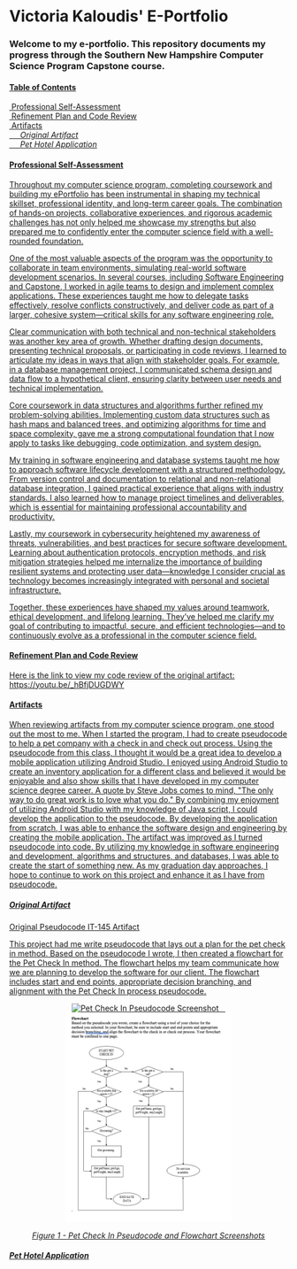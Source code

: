 # Victoria Kaloudis' E-Portfolio

### Welcome to my e-portfolio. This repository documents my progress through the Southern New Hampshire Computer Science Program Capstone course. 

#### <u>Table of Contents<u/>
&nbsp;[Professional Self-Assessment](#self-assessment "Professional Self-Assessment")<br/>
&nbsp;[Refinement Plan and Code Review](#codereview "Refinement Plan and Code Review")<br/>
&nbsp;[Artifacts](#artifacts "Artifacts")<br/>
&nbsp;&nbsp;&nbsp;&nbsp;&nbsp;[_Original Artifact_](#original-artifact "Original Artifact")<br/>
&nbsp;&nbsp;&nbsp;&nbsp;&nbsp;[_Pet Hotel Application_](#pet-hotel-application "Pet Hotel Application")<br/>

#### Professional Self-Assessment
Throughout my computer science program, completing coursework and building my ePortfolio has been instrumental in shaping my technical skillset, professional identity, and long-term career goals. The combination of hands-on projects, collaborative experiences, and rigorous academic challenges has not only helped me showcase my strengths but also prepared me to confidently enter the computer science field with a well-rounded foundation.

One of the most valuable aspects of the program was the opportunity to collaborate in team environments, simulating real-world software development scenarios. In several courses, including Software Engineering and Capstone, I worked in agile teams to design and implement complex applications. These experiences taught me how to delegate tasks effectively, resolve conflicts constructively, and deliver code as part of a larger, cohesive system—critical skills for any software engineering role.

Clear communication with both technical and non-technical stakeholders was another key area of growth. Whether drafting design documents, presenting technical proposals, or participating in code reviews, I learned to articulate my ideas in ways that align with stakeholder goals. For example, in a database management project, I communicated schema design and data flow to a hypothetical client, ensuring clarity between user needs and technical implementation.

Core coursework in data structures and algorithms further refined my problem-solving abilities. Implementing custom data structures such as hash maps and balanced trees, and optimizing algorithms for time and space complexity, gave me a strong computational foundation that I now apply to tasks like debugging, code optimization, and system design.

My training in software engineering and database systems taught me how to approach software lifecycle development with a structured methodology. From version control and documentation to relational and non-relational database integration, I gained practical experience that aligns with industry standards. I also learned how to manage project timelines and deliverables, which is essential for maintaining professional accountability and productivity.

Lastly, my coursework in cybersecurity heightened my awareness of threats, vulnerabilities, and best practices for secure software development. Learning about authentication protocols, encryption methods, and risk mitigation strategies helped me internalize the importance of building resilient systems and protecting user data—knowledge I consider crucial as technology becomes increasingly integrated with personal and societal infrastructure.

Together, these experiences have shaped my values around teamwork, ethical development, and lifelong learning. They’ve helped me clarify my goal of contributing to impactful, secure, and efficient technologies—and to continuously evolve as a professional in the computer science field.


#### Refinement Plan and Code Review
Here is the link to view my code review of the original artifact: https://youtu.be/_hBfjDUGDWY

#### Artifacts
When reviewing artifacts from my computer science program, one stood out the most to me. When I started the program, I had to create pseudocode to help a pet company with a check in and check out process. Using the pseudocode from this class, I thought it would be a great idea to develop a mobile application utilizing Android Studio. I enjoyed using Android Studio to create an inventory application for a different class and believed it would be enjoyable and also show skills that I have developed in my computer science degree career. A quote by Steve Jobs comes to mind, "The only way to do great work is to love what you do." By combining my enjoyment of utilizing Android Studio with my knowledge of Java script, I could develop the application to the pseudocode. By developing the application from scratch, I was able to enhance the software design and engineering by creating the mobile application. The artifact was improved as I turned pseudocode into code.  By utilizing my knowledge in software engineering and development, algorithms and structures, and databases, I was able to create the start of something new. As my graduation day approaches, I hope to continue to work on this project and enhance it as I have from pseudocode.

##### Original Artifact
[Original Pseudocode IT-145 Artifact](Original_Artifact_Pseudocode.docx "Original Artifact Pseudocode")

This project had me write pseudocode that lays out a plan for the pet check in method. Based on the pseudocode I wrote, I then created a flowchart for the Pet Check In method. The flowchart helps my team communicate how we are planning to develop the software for our client. The flowchart includes start and end points, appropriate decision branching, and alignment with the Pet Check In process pseudocode.

<div style="text-align: center;">
    <img src="Images/Original Artifact/Psuedocode Pet Check In.jpg" width="300px" title="Pet Check In Pseudocode Screenshot" />&nbsp;&nbsp;&nbsp;
    <img src="Images/Original Artifact/Pet Check In Flow Chart.jpg" width="300px" title="Pet Check In Flowchart Screenshot" />
    <p><em>Figure 1 - Pet Check In Pseudocode and Flowchart Screenshots</em></p>
</div>

##### Pet Hotel Application


